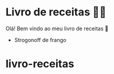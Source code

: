 # Livro de receitas :man_cook:

Olá! Bem vindo ao meu livro de receitas :open_hands:

- Strogonoff de frango

# livro-receitas
